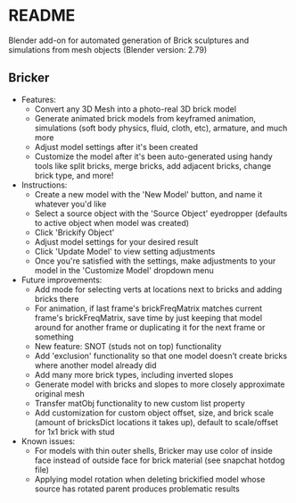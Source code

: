 # README

Blender add-on for automated generation of Brick sculptures and simulations from mesh objects (Blender version: 2.79)

## Bricker
  * Features:
      * Convert any 3D Mesh into a photo-real 3D brick model
      * Generate animated brick models from keyframed animation, simulations (soft body physics, fluid, cloth, etc), armature, and much more
      * Adjust model settings after it's been created
      * Customize the model after it's been auto-generated using handy tools like split bricks, merge bricks, add adjacent bricks, change brick type, and more!
  * Instructions:
      * Create a new model with the 'New Model' button, and name it whatever you'd like
      * Select a source object with the 'Source Object' eyedropper (defaults to active object when model was created)
      * Click 'Brickify Object'
      * Adjust model settings for your desired result
      * Click 'Update Model' to view setting adjustments
      * Once you're satisfied with the settings, make adjustments to your model in the 'Customize Model' dropdown menu
  * Future improvements:
      * Add mode for selecting verts at locations next to bricks and adding bricks there
      * For animation, if last frame's brickFreqMatrix matches current frame's brickFreqMatrix, save time by just keeping that model around for another frame or duplicating it for the next frame or something
      * New feature: SNOT (studs not on top) functionality
      * Add 'exclusion' functionality so that one model doesn’t create bricks where another model already did
      * Add many more brick types, including inverted slopes
      * Generate model with bricks and slopes to more closely approximate original mesh
      * Transfer matObj functionality to new custom list property
      * Add customization for custom object offset, size, and brick scale (amount of bricksDict locations it takes up), default to scale/offset for 1x1 brick with stud
  * Known issues:
      * For models with thin outer shells, Bricker may use color of inside face instead of outside face for brick material (see snapchat hotdog file)
      * Applying model rotation when deleting brickified model whose source has rotated parent produces problematic results
